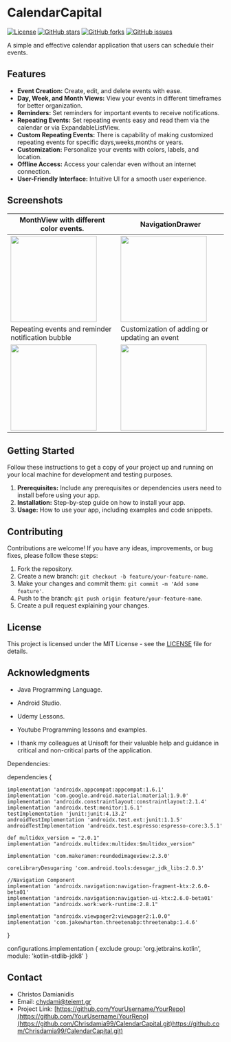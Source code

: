 # CalendarCapital

[![License](https://img.shields.io/badge/license-MIT-blue.svg)](https://opensource.org/licenses/MIT)
[![GitHub stars](https://img.shields.io/github/stars/Chrisdamia99/CalendarCapital.svg)]([https://github.com/YourUsername/YourRepo/stargazers](https://github.com/Chrisdamia99/CalendarCapital/stargazers))
[![GitHub forks](https://img.shields.io/github/forks/Chrisdamia99/CalendarCapital.svg)]([https://github.com/YourUsername/YourRepo/network](https://github.com/Chrisdamia99/CalendarCapital/forks))
[![GitHub issues](https://img.shields.io/github/issues/Chrisdamia99/CalendarCapital.svg)]([https://github.com/YourUsername/YourRepo/issues](https://github.com/Chrisdamia99/CalendarCapital/issues))

A simple and effective calendar application that users can schedule their events.

## Features

- **Event Creation:** Create, edit, and delete events with ease.
- **Day, Week, and Month Views:** View your events in different timeframes for better organization.
- **Reminders:** Set reminders for important events to receive notifications.
- **Repeating Events:** Set repeating events easy and read them via the calendar or via ExpandableListView.
- **Custom Repeating Events:** There is capability of making customized repeating events for specific days,weeks,months or years. 
- **Customization:** Personalize your events with colors, labels, and location.
- **Offline Access:** Access your calendar even without an internet connection.
- **User-Friendly Interface:** Intuitive UI for a smooth user experience.

## Screenshots

| MonthView with different color events.              | NavigationDrawer                             |
|-----------------------------------------------------|---------------------------------------------|
| <img class="screenshot" src="https://github.com/Chrisdamia99/CalendarCapital/assets/48257791/8d50e8e8-1569-48d1-a1b2-4794ec4d8d36.png"  width="200"> | <img class="screenshot" src="https://github.com/Chrisdamia99/CalendarCapital/assets/48257791/8a859fc4-e670-421c-98cc-a902722ffc78.png" width="200"> |
| Repeating events and reminder notification bubble  | Customization of adding or updating an event |
| <img class="screenshot" src="https://github.com/Chrisdamia99/CalendarCapital/assets/48257791/7f1b4473-babe-40ac-a69b-7599d35e3aa9.png" width="200"> | <img class="screenshot" src="https://github.com/Chrisdamia99/CalendarCapital/assets/48257791/681e57c3-c299-4771-81de-e34fb56ccf00.png" width="200"> |




<!-- Add more screenshots if necessary -->

## Getting Started

Follow these instructions to get a copy of your project up and running on your local machine for development and testing purposes.

1. **Prerequisites:** Include any prerequisites or dependencies users need to install before using your app.
2. **Installation:** Step-by-step guide on how to install your app.
3. **Usage:** How to use your app, including examples and code snippets.

## Contributing

Contributions are welcome! If you have any ideas, improvements, or bug fixes, please follow these steps:

1. Fork the repository.
2. Create a new branch: `git checkout -b feature/your-feature-name`.
3. Make your changes and commit them: `git commit -m 'Add some feature'`.
4. Push to the branch: `git push origin feature/your-feature-name`.
5. Create a pull request explaining your changes.

## License

This project is licensed under the MIT License - see the [LICENSE](LICENSE) file for details.

## Acknowledgments

- Java Programming Language.
- Android Studio.
- Udemy Lessons.
- Youtube Programming lessons and examples.

- I thank my colleagues at Unisoft for their valuable help and guidance in critical and non-critical parts of the application.

  
Dependencies:

dependencies {

    implementation 'androidx.appcompat:appcompat:1.6.1'
    implementation 'com.google.android.material:material:1.9.0'
    implementation 'androidx.constraintlayout:constraintlayout:2.1.4'
    implementation 'androidx.test:monitor:1.6.1'
    testImplementation 'junit:junit:4.13.2'
    androidTestImplementation 'androidx.test.ext:junit:1.1.5'
    androidTestImplementation 'androidx.test.espresso:espresso-core:3.5.1'
  
    def multidex_version = "2.0.1"
    implementation "androidx.multidex:multidex:$multidex_version"
  
    implementation 'com.makeramen:roundedimageview:2.3.0'

    coreLibraryDesugaring 'com.android.tools:desugar_jdk_libs:2.0.3'

    //Navigation Component
    implementation 'androidx.navigation:navigation-fragment-ktx:2.6.0-beta01'
    implementation 'androidx.navigation:navigation-ui-ktx:2.6.0-beta01'
    implementation "androidx.work:work-runtime:2.8.1"

    implementation "androidx.viewpager2:viewpager2:1.0.0"
    implementation 'com.jakewharton.threetenabp:threetenabp:1.4.6'

}

configurations.implementation {
    exclude group: 'org.jetbrains.kotlin', module: 'kotlin-stdlib-jdk8'
}


## Contact

- Christos Damianidis  
- Email: chydami@teiemt.gr
- Project Link: [https://github.com/YourUsername/YourRepo](https://github.com/YourUsername/YourRepo](https://github.com/Chrisdamia99/CalendarCapital.git)https://github.com/Chrisdamia99/CalendarCapital.git)

